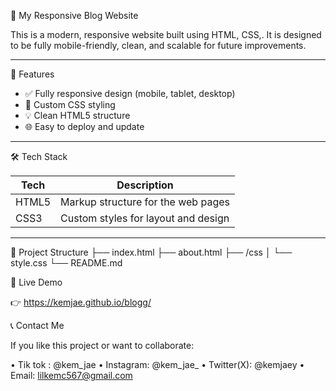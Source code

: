 🚀 My Responsive  Blog Website

This is a modern, responsive website built using HTML, CSS,. It is designed to be fully mobile-friendly, clean, and scalable for future improvements.

---

 🌟 Features

- ✅ Fully responsive design (mobile, tablet, desktop)
- 🎨 Custom CSS styling
- 💡 Clean HTML5 structure
- 🌐 Easy to deploy and update

---

 🛠 Tech Stack

| Tech         | Description                                      |
|--------------|--------------------------------------------------|
| HTML5        | Markup structure for the web pages               |
| CSS3         | Custom styles for layout and design              |

---

 📂 Project Structure
├── index.html
├── about.html
├── /css
│   └── style.css
└── README.md


 🚀 Live Demo

👉 https://kemjae.github.io/blogg/

📞 Contact Me

If you like this project or want to collaborate:

•	Tik tok : @kem_jae
•	Instagram: @kem_jae_
•	Twitter(X): @kemjaey
•	Email: lilkemc567@gmail.com
